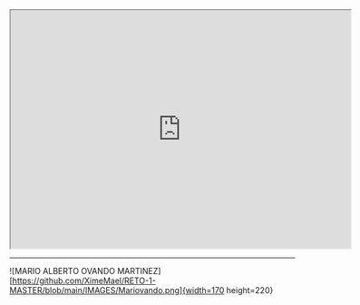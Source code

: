 

<div>
<p style = 'text-align:center;'>
<iframe width="600" height = "420"
src="https://github.com/XimeMael/RETO-1-MASTER/blob/main/IMAGES/XimeMael.png">
</iframe>
</div>
</p>



---


![MARIO ALBERTO OVANDO MARTINEZ][https://github.com/XimeMael/RETO-1-MASTER/blob/main/IMAGES/Mariovando.png]{width=170 height=220}